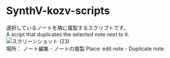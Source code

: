 # SynthV-kozv-scripts
<!-- A Synthesizer V Script by kozv.   -->
選択しているノートを隣に複製するスクリプトです。  
A script that duplicates the selected note next to it.
![スクリーンショット (23)](https://user-images.githubusercontent.com/86694578/130562555-4e74480e-2383-4d17-ba3f-e3e85d44bd74.jpg)  
場所： ノート編集 - ノートの複製
Place: edit note - Duplicate note  

